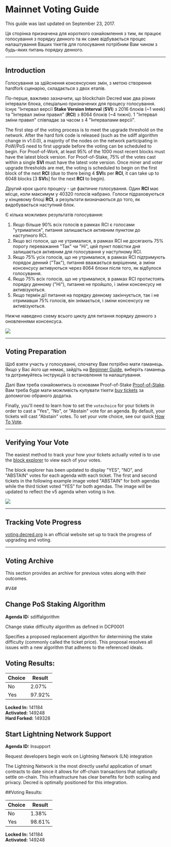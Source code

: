 # Mainnet Voting Guide

This guide was last updated on September 23, 2017.

Ця сторінка призначена для короткого ознайомлення з тим, як працює голосування з порядку денного та як саме відбувається процес налаштування Ваших тікетів для голосування потрібним Вам чином з будь-яких питань порядку денного.

---

## Introduction

Голосування за здійснення консенсусних змін, з метою створення hardfork сценарію, складається з двох етапів.

По-перше, важливо зазначити, що blockchain Decred має два різних інтервали блока, спеціально призначених для процесу голосування. Існує "Інтервал версії **Stake Version Interval** (**SVI**) з 2016 блоків (~1 week) та "Інтервал зміни правил" (**RCI**) з 8064 блоків (~4 тижні). 1 "Інтервал зміни правил" співпадає за часом з 4 "Інтервалами версії".

The first step of the voting process is to meet the upgrade threshold on the network. After the hard fork code is released (such as the sdiff algorithm change in v1.0.0), a majority of the nodes on the network participating in PoW/PoS need to first upgrade before the voting can be scheduled to begin. For Proof-of-Work, at least 95% of the 1000 most recent blocks must have the latest block version. For Proof-of-Stake, 75% of the votes cast within a single **SVI** must have the latest vote version. Once miner and voter upgrade thresholds are met, the voting is scheduled to begin on the first block of the next **RCI** (due to there being 4 **SVI**s per **RCI**, it can take up to 6048 blocks [3 **SVI**s] for the next **RCI** to begin).

Другий крок цього процесу - це фактичне голосування. Один **RCI** має місце, коли максимум у 40320 голосів набрано. Голоси підраховуються у кінцевому блоці **RCI**, а результати визначаються до того, як видобувається наступний блок.

Є кілька можливих результатів голосування:

1. Якщо більше 90% всіх голосів в рамках RCI є голосами "утриматися", питання залишається активним пунктом до наступного RCI.
2. Якщо всі голоси, що не утрималися, в рамках RCI не досягають 75% порогу переважання "Так" чи "Ні", цей пункт повістки дня залишається активним для голосування у наступному RCI.
3. Якщо 75% усіх голосів, що не утрималися, в рамках RCI підтримують порядок денний ("Так"), питання вважається вирішеним, а зміни консенсусу активуються через 8064 блоки після того, як відбулося голосування.
4. Якщо 75% всіх голосів, що не утрималися, в рамках RCI протистоять порядку денному ("Ні"), питання не пройшло, і зміни консенсусу не активізуються.
5. Якщо термін дії питання на порядку денному закінчується, так і не отримавши 75% голосів, він знімається, і зміни консенсусу не активізуються.

Нижче наведено схему всього циклу для питання порядку денного з оновленнями консенсуса.

<img src="/img/voting-cycle-v9.png">

---

## Voting Preparation

Щоб взяти участь у голосуванні, спочатку Вам потрібно мати гаманець. Якщо у Вас його ще немає, зайдіть на [Beginner Guide](/getting-started/beginner-guide.md), виберіть гаманець та дотримуйтесь інструкцій із встановлення та налаштування.

Далі Вам треба ознайомитись із основами Proof-of-Stake [Proof-of-Stake](/mining/proof-of-stake.md). Вам треба буде мати можливість купувати тікети [buy tickets](/mining/proof-of-stake.md#how-to-stake) за допомогою обраного додатка.

Finally, you'll need to learn how to set the `votechoice` for your tickets in order to cast a "Yes", "No", or "Abstain" vote for an agenda. By default, your tickets will cast "Abstain" votes. To set your vote choice, see our quick [How To Vote](/getting-started/user-guides/how-to-vote.md).

---

## Verifying Your Vote

The easiest method to track your how your tickets actually voted is to use the [block explorer](https://mainnet.decred.org) to view each of your votes.

The block explorer has been updated to display "YES", "NO", and "ABSTAIN" votes for each agenda with each ticket. The first and second tickets in the following example image voted "ABSTAIN" for both agendas while the third ticket voted "YES" for both agendas. The image will be updated to reflect the v5 agenda when voting is live.

<img src="/img/verify_block-explorer-votes.png">

---

## Tracking Vote Progress

[voting.decred.org](https://voting.decred.org) is an official website set up to track the progress of upgrading and voting.

---

## Voting Archive

This section provides an archive for previous votes along with their outcomes.

#V4#

## Change PoS Staking Algorithm
**Agenda ID:**  sdiffalgorithm

Change stake difficulty algorithm as defined in DCP0001

Specifies a proposed replacement algorithm for determining the stake difficulty (commonly called the ticket price). This proposal resolves all issues with a new algorithm that adheres to the referenced ideals.

## Voting Results: 

| Choice  | Result
|-----|-------|
|No   |  2.07%|
|Yes  | 97.92%|

**Locked In:** 141184<br />
**Activated:** 149248<br />
**Hard Forked:** 149328


## Start Lightning Network Support
**Agenda ID:**  lnsupport

Request developers begin work on Lightning Network (LN) integration

The Lightning Network is the most directly useful application of smart contracts to date since it allows for off-chain transactions that optionally settle on-chain. This infrastructure has clear benefits for both scaling and privacy. Decred is optimally positioned for this integration.

##Voting Results:

| Choice  | Result
|-----|-------|
|No   |  1.38%|
|Yes  | 98.61%|

**Locked In:** 141184<br />
**Activated:** 149248
